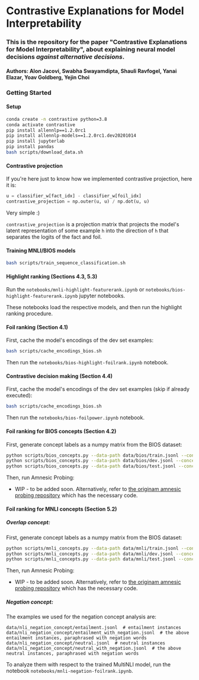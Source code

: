 # Contrastive Explanations for Model Interpretability

### This is the repository for the paper "Contrastive Explanations for Model Interpretability", about explaining neural model decisions *against alternative decisions*.

#### Authors: Alon Jacovi, Swabha Swayamdipta, Shauli Ravfogel, Yanai Elazar, Yoav Goldberg, Yejin Choi

### Getting Started

#### Setup
```bash
conda create -n contrastive python=3.8
conda activate contrastive
pip install allennlp==1.2.0rc1
pip install allennlp-models==1.2.0rc1.dev20201014
pip install jupyterlab
pip install pandas
bash scripts/download_data.sh
```

#### Contrastive projection

If you're here just to know how we implemented contrastive projection, here it is:
```python
u = classifier_w[fact_idx] - classifier_w[foil_idx]
contrastive_projection = np.outer(u, u) / np.dot(u, u)
```
Very simple :)

`contrastive_projection` is a projection matrix that projects the model's latent representation of some example `h` into the direction of `h` that separates the logits of the fact and foil.

#### Training MNLI/BIOS models
```bash
bash scripts/train_sequence_classification.sh 
```

#### Highlight ranking (Sections 4.3, 5.3)
Run the `notebooks/mnli-highlight-featurerank.ipynb` or `notebooks/bios-highlight-featurerank.ipynb` jupyter notebooks.

These notebooks load the respective models, and then run the highlight ranking procedure.

#### Foil ranking (Section 4.1)

First, cache the model's encodings of the dev set examples:
```bash
bash scripts/cache_encodings_bios.sh
```
Then run the `notebooks/bios-highlight-foilrank.ipynb` notebook.

#### Contrastive decision making (Section 4.4)
First, cache the model's encodings of the dev set examples (skip if already executed):
```bash
bash scripts/cache_encodings_bios.sh
```

Then run the `notebooks/bios-foilpower.ipynb` notebook.

#### Foil ranking for BIOS concepts (Section 4.2)

First, generate concept labels as a numpy matrix from the BIOS dataset:
```bash
python scripts/bios_concepts.py --data-path data/bios/train.jsonl --concept-path experiments/models/bios/roberta-large/concepts/gender-male/train
python scripts/bios_concepts.py --data-path data/bios/dev.jsonl --concept-path experiments/models/bios/roberta-large/concepts/gender-male/dev
python scripts/bios_concepts.py --data-path data/bios/test.jsonl --concept-path experiments/models/bios/roberta-large/concepts/gender-male/test
```

Then, run Amnesic Probing:

* WIP - to be added soon. Alternatively, refer to [the originam amnesic probing repository](https://github.com/yanaiela/amnesic_probing) which has the necessary code.


#### Foil ranking for MNLI concepts (Section 5.2)

##### Overlap concept:

First, generate concept labels as a numpy matrix from the BIOS dataset:

```bash
python scripts/mnli_concepts.py --data-path data/mnli/train.jsonl --concept-path experiments/models/mnli/roberta-large/concepts/overlap/train
python scripts/mnli_concepts.py --data-path data/mnli/dev.jsonl --concept-path experiments/models/mnli/roberta-large/concepts/overlap/dev
python scripts/mnli_concepts.py --data-path data/mnli/test.jsonl --concept-path experiments/models/mnli/roberta-large/concepts/overlap/test
```
Then, run Amnesic Probing:

* WIP - to be added soon. Alternatively, refer to [the originam amnesic probing repository](https://github.com/yanaiela/amnesic_probing) which has the necessary code.

##### Negation concept:

The examples we used for the negation concept analysis are:
```
data/nli_negation_concept/entailment.jsonl  # entailment instances
data/nli_negation_concept/entailment_with_negation.jsonl  # the above entailment instances, paraphrased with negation words
data/nli_negation_concept/neutral.jsonl  # neutral instances
data/nli_negation_concept/neutral_with_negation.jsonl  # the above neutral instances, paraphrased with negation words
```

To analyze them with respect to the trained MultiNLI model, run the notebook `notebooks/mnli-negation-foilrank.ipynb`.


